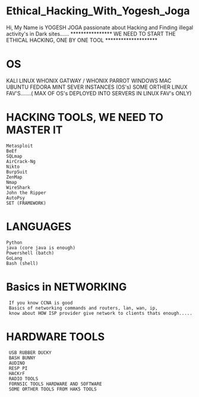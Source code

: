 # Ethical_Hacking_With_Yogesh_Joga
Hi, My Name is YOGESH JOGA passionate about Hacking and Finding illegal activity's in Dark sites...... 
**************** WE NEED TO START THE ETHICAL HACKING, ONE BY ONE TOOL ********************

# OS 
   KALI LINUX
   WHONIX GATWAY / WHONIX
   PARROT
   WINDOWS
   MAC
   UBUNTU
   FEDORA
   MINT
   SEVER INSTANCES (OS's)
   SOME ORTHER LINUX FAV'S.......( MAX OF OS's DEPLOYED INTO SERVERS IN LINUX FAV's ONLY)
   



# HACKING TOOLS, WE NEED TO MASTER IT 
    Metasploit
    BeEf
    SQLmap
    AirCrack-Ng
    Nikto
    BurpSuit
    ZenMap
    Nmap
    WireShark
    John the Ripper
    AutoPsy
    SET (FRAMEWORK)
    
    
 # LANGUAGES 
    Python
    java (core java is enough)
    Powershell (batch)
    GoLang
    Bash (shell)
    
    
 # Basics in NETWORKING 
     If you know CCNA is good
     Basics of networking commands and routers, lan, wan, ip, 
     know about HOW ISP provider give network to clients thats enough.....
    
 # HARDWARE TOOLS
     USB RUBBER DUCKY
     BASH BUNNY 
     AUDINO
     RESP PI 
     HACKrF 
     RADIO TOOLS
     FORNSIC TOOLS HARDWARE AND SOFTWARE
     SOME ORTHER TOOLS FROM HAK5 TOOLS
     
     
     
     
     
     
     
     
     
     
     
     
     
     
     
     
     
     
     
     
     
